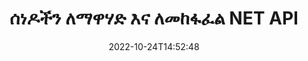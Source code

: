 ---
############################# Static ############################
layout: "product"
date: 2022-10-24T14:52:48
draft: false

product: "Merger"
product_tag: "merger"
platform: ".NET"
platform_tag: "net"

############################# Head ############################
head_title: "C# .NET ሰነድ ውህደት ኤፒአይ | ፒዲኤፍ ዎርድ ኤክሴል EPUBን ያዋህዱ እና ክፋይ"
head_description: "የሰነድ ገጾችን ከፒዲኤፍ፣ ማይክሮሶፍት ዎርድ፣ ኤክሴል፣ አቀራረቦች፣ ቪዚዮ እና የምስል ቅርጸቶች ለማጣመር፣ ለመከፋፈል፣ ለመለዋወጥ ወይም ለማስወገድ C# .NET ሰነድ ውህደት ኤፒአይ።"

############################# Header ############################
title: "ሰነዶችን ለማዋሃድ እና ለመከፋፈል NET API"
description: "በ NET አፕሊኬሽኖች ውስጥ ሰነዶችን፣ ስላይዶችን እና ንድፎችን ለማጣመር፣ ለመከፋፈል፣ ለመቀያየር፣ ለመቁረጥ ወይም ለማስወገድ API"
button:
    enable: true

############################# SubMenu ############################
submenu:
    enable: true
    
    left:
        img_alt: "GroupDocs.Merger for .NET"
        image: "https://www.groupdocs.cloud/templates/groupdocs/images/product-logos/groupdocs-merger-net.png"
        product: "GroupDocs.Merger"
        platform: ".NET"

    middle:
        button:
            # button loop
            - link: "#overview"
              text: "አጠቃላይ እይታ"

            # button loop
            - link: "#features"
              text: "ዋና መለያ ጸባያት"

            # button loop
            - link: "#support"
              text: "ድጋፍ"

            # button loop
            - link: "https://products.groupdocs.app/merger"
              text: "የቀጥታ ማሳያ"

            # button loop
            - link: "https://purchase.groupdocs.com/pricing/merger/net"
              text: "የዋጋ አሰጣጥ"

    right:
        link_download: "https://downloads.groupdocs.com/merger"
        link_learn: "https://docs.groupdocs.com/merger/net/"
        link_buy: "https://purchase.groupdocs.com"

############################# Overview ############################
overview:
    enable: true
    content: |
      GroupDocs.Merger ለ .NET፣ በ C#፣ ASP.NET እና በሌሎች .NET ቴክኖሎጂዎች ከፍተኛ ደረጃ ያላቸውን የንግድ መተግበሪያዎችን በፍጥነት እንድታዳብሩ ያግዝሃል። ጥቂት የኮድ መስመሮች ብቻ የእርስዎን .NET አፕሊኬሽኖች እንዲያዋህዱ፣ እንዲከፍሉ፣ እንዲያስተካክሉ፣ እንዲለዋወጡ፣ እንዲቆርጡ እና ነጠላ ገጽን ወይም የሰነድ ገጾችን፣ ስላይዶችን፣ ምስሎችን ወይም ንድፎችን እንዲያስወግዱ ያስችላቸዋል። የታወቁ እና የማይታወቁ የፋይል ቅርጸቶችን የይለፍ ቃል ጥበቃ በማቀናበር ወይም በማስወገድ እነዚህን ስራዎች ደህንነታቸው በተጠበቁ ፋይሎች ላይ ያከናውኑ።  

      GroupDocs.Merger ለ .NET በመጠቀም፣መቀላቀልን ማከናወን ይችላሉ፤ በነጠላ ሰነዶች ላይ መከፋፈል እና ሌሎች ተዛማጅ ስራዎች እንዲሁም የሰነዶች ስብስብ. እንደ Microsoft Word፣ Excel፣ PowerPoint፣ Visio፣ OpenDocument፣ PDF፣ XPS፣ TXT፣ CSV፣ eBook እና የምስል ፋይል ቅርጸቶች ያሉ ሁሉንም ታዋቂ ቅርጸቶች ፕሮግራማዊ በሆነ መንገድ ያስተካክሉ።
    tabs:
      enable: true
      
      ## TAB ONE ##
      tab_one:
        description: |
          የሚከተለው የ GroupDocs.Merger ለ .NET አጠቃላይ እይታ ነው፡-
      
        left:
          enable: true
          icon: "fab fa-html5"
          title: "የሰነድ ስራዎች"
          content: |
            * የገጽ ቅደም ተከተል ለውጥ
            * ገጾችን ያስወግዱ ወይም ይሰርዙ
            * ሰነድ ይከፋፍሉ ወይም ይሰብሩ
            * ማናቸውንም ሁለት ገጾች ይቀያይሩ ወይም ያጥፉ
            * ነጠላ ወይም ብዙ ገጾችን ይከርክሙ
            * ብዙ ሰነዶችን ይቀላቀሉ
        
        right:
          enable: true
          icon: "fab fa-html5"
          title: "የደህንነት ስራዎች"
          content: |
            * የሰነድ ደህንነትን ያዋቅሩ
            * የሰነድ ደህንነት ሁኔታን ያረጋግጡ
            * የሰነድ ይለፍ ቃል ያዘጋጁ
            * የሰነድ ይለፍ ቃል ያዘምኑ
            * የሰነድ ይለፍ ቃል ያስወግዱ
      
      ## TAB TWO ##
      tab_two:
        description: |
          GroupDocs.Merger ለ .NET የሚከተሉትን [የሰነድ ፋይል ቅርጸቶች](https://docs.groupdocs.com/merger/net/supported-document-formats/) ማዋሃድ ይደግፋል።

        left:
          enable: true
          table:
            # table loop
            - title: "ማይክሮሶፍት ኦፊስ"
              content: |
                * ** ቃል፡** DOC፣ DOCX፣ DOCM፣ DOT፣ DOTX፣ DOTM፣ RTF፣ TXT
                * ** Excel:** XLS፣ XLSX፣ XLSM፣ XLSB፣ XLTM፣ XLT፣ XLTM፣ XLTX፣ XLAM፣ SXC፣ የተመን ሉህML
                * **PowerPoint:** PPT፣ PPTX፣ PPS፣ PPSX፣ PPSM፣ POT፣ POTM፣ POTX፣ PPTM
                * **አንድ ማስታወሻ፡** አንድ

        right:
          enable: true
          table:
            # table loop
            - title: "ክፍት ሰነድ እና ሌሎች ቅርጸቶች"
              content: |
                * **የክፍት ሰነድ ቅርጸቶች**፡ ODT፣ OTT፣ ODP፣ OTP፣ ODS
                * ** ቋሚ አቀማመጥ ***: ፒዲኤፍ, XPS
                * ** ምስሎች ***: BMP, PNG, TIFF
                * ** ድር ***: HTML፣ MHT፣ MHTML
                * ** ጽሑፍ ***፡ TXT፣ CSV፣ TSV
                * ** ላቴክስ ***: TEX
                * ** ኢመጽሐፍ ***: EPUB

      ## TAB THREE ##
      tab_three:
        description: |
          GroupDocs.Merger ለ .NET የሚከተሉትን ኦፕሬቲንግ ሲስተሞች፣ ማዕቀፎች እና የጥቅል አስተዳዳሪዎች ይደግፋል፡
        
        left:
          enable: true
          table:
            # table loop
            - icon: "fab fa-windows"
              title: "ስርዓተ ክወናዎች"
              content: |
                * ዊንዶውስ ዴስክቶፕ
                * ዊንዶውስ አገልጋይ
                * ዊንዶውስ Azure
                * ሊኑክስ

            # table loop
            - icon: "fas fa-code"
              title: "የሚደገፉ Frameworks"
              content: |
                * NET Framework 2.0 ወይም ከዚያ በላይ
                * Mono Framework 1.2 ወይም ከዚያ በላይ
                * NET መደበኛ 2.0
                * NET ኮር 2.0

        right:
          enable: true
          table:
            # table loop
            - icon: "fas fa-box"
              title: "የጥቅል አስተዳዳሪ"
              content: |
                * ኑግት።

            # table loop
            - icon: "fas fa-tools"
              title: "የልማት አካባቢ"
              content: |
                * የማይክሮሶፍት ቪዥዋል ስቱዲዮ
                * Xamarin.Android
                * Xamarin.IOS
                * Xamarin.ማክ
                * MonoDevelop

############################# Features ############################
features:
    enable: true
    title: "የቡድን ሰነዶች.መዋሃድ ለ NET ባህሪያት"

    feature:
      # feature loop
      - icon: "fas fa-copy"
        content: "ብዙ ገጾችን፣ ስላይዶችን እና ሥዕላዊ መግለጫዎችን ወደ አንድ ሰነድ ያዋህዱ እና ያዋህዱ"
       
      # feature loop
      - icon: "fas fa-eye"
        content: "ትላልቅ ሰነዶችን ወደ ብዙ ትናንሽ ፋይሎች ይከፋፍሏቸው እና ይሰብሩ"

      # feature loop
      - icon: "fas fa-bolt"
        content: "ገጾችን፣ ስላይዶችን ወይም ሥዕላዊ መግለጫዎችን እንደገና ያቀናብሩ፣ ያዋህዱ እና እንደገና ያደራጁ"
      
      # feature loop
      - icon: "fas fa-file-powerpoint"
        content: "በሰነድ ውስጥ ሁለት ገጾችን፣ ስላይዶችን ወይም ሥዕላዊ መግለጫዎችን መለዋወጥ እና መለዋወጥ"

      # feature loop
      - icon: "fas fa-code"
        content: "የተወሰኑ ገጾችን፣ ስላይዶችን ወይም ንድፎችን በማስወገድ ሰነዱን ይከርክሙ"

      # feature loop
      - icon: "fas fa-cloud"
        content: "ነጠላ ወይም የገጾችን፣ ስላይዶችን ወይም ንድፎችን ስብስብ አስወግድ"

      # feature loop
      - icon: "fas fa-remove-format"
        content: "ብዙ ቁጥር ያላቸውን ሰነዶች በቡድን ያያይዙ"

      # feature loop
      - icon: "fas fa-comment-slash"
        content: "ሰነዱ በይለፍ ቃል የተጠበቀ መሆኑን በፕሮግራማዊ መንገድ ያረጋግጡ"

      # feature loop
      - icon: "fas fa-location-arrow"
        content: "የታወቁ እና ያልታወቁ የሰነድ ቅርጸቶችን ይለፍ ቃል ያዘጋጁ፣ ዳግም ያስጀምሩ እና ያስወግዱ"

      # feature loop
      - icon: "fas fa-border-all"
        content: "የሚደገፉ የፋይል ቅርጸቶችን ዝርዝር ያውጡ – ተከፋፍለው ይቀላቀሉ ጽሑፍ (ERR) የምዝግብ ማስታወሻ ፋይል ቅርጸት"

      # feature loop
      - icon: "fas fa-wrench"
        content: "ገጾችን አሽከርክር እና የታወቁ እና ያልታወቁ ቅርጸቶችን የገጽ አቀማመጥ ቀይር"

      # feature loop
      - icon: "fas fa-columns"
        content: "ብዙ የተለያዩ ቅርጸቶችን ወደ DOC፣ DOCX እና XPS ያዋህዱ"

      # feature loop
      - icon: "fas fa-file-word"
        content: "ትላልቅ የጽሑፍ ፋይሎችን በመስመር ቁጥሮች መከፋፈል"

      # feature loop
      - icon: "fas fa-envelope"
        content: "የሰነድ ገጾችን እና የስዕላዊ መግለጫዎችን የቤተሰብ ቅርጸቶችን ያግኙ"

      # feature loop
      - icon: "fas fa-print"
        content: "በባዶ ጥቁር ምስል ቦታ ምስሎችን ከጀርባ ቀለም ጋር ይቀላቀሉ"

      # feature loop
      - icon: "fas fa-file-archive"
        content: "የተለያዩ የሰነዶች አይነቶች (DOC፣ XLS፣ PPT ወዘተ) ወደ ነጠላ ፒዲኤፍ ፋይል ያዋህዱ"

      # feature loop
      - icon: "fas fa-lock"
        content: "በቀላሉ OLE ነገሮችን ወደ ማይክሮሶፍት ዎርድ፣ ኤክሴል፣ አቀራረብ እና ክፍት ሰነድ ፋይል አይነቶች ያስመጡ"

      # feature loop
      - icon: "fas fa-file-code"
        content: "በ OLE ነገሮች በኩል ሌሎች ሰነዶችን ወደ ዲያግራም ገጽ ያክሉ"

    more_feature:
      # more_feature_loop
      - title: "የሚፈለጉትን ገጾች ከሰነዶች ያስወግዱ"
        content: |
          GroupDocs.Merger ለ .NET API ያልተፈለጉ ገጾችን ከሰነድዎ እንዲሰርዙ ያግዝዎታል።
      
      # more_feature_loop
      - title: "ትራንስፎርሜሽን ወደ ተሰራ ውጤት ተግብር"
        content: "GroupDocs.Merger ለ NET API በመጠቀም ወደ ተሰራው የውጤት ሰነድ የተለያዩ ለውጦችን ማድረግ ትችላለህ። እነዚህ የትራንስፎርሜሽን አማራጮች ለእይታ የተሰራውን ውጤት በሚያቀርቡበት መንገድ ላይ ቁጥጥር ይሰጡዎታል። ያሉት ለውጦች፣ የገጽ ማሽከርከር አማራጭ፣ የገጽ ዳግም ማደራጀት አማራጭ እና የጽሑፍ የውሃ ምልክት መተግበር ናቸው።"

      # more_feature_loop
      - title: "ያልታወቀ የሰነድ ቅርጸት የይለፍ ቃል ያረጋግጡ"
        content: "GroupDocs.Merger ለ .NET ኤፒአይ ቅርፀቱ የማይታወቅ የሰነድ ይለፍ ቃል እንዲፈትሹ ያስችልዎታል።"

############################# Support ############################
support:
    enable: true

############################# Solutions ############################
solutions:
    enable: true
    title: "GroupDocs.Merger የሰነድ ውህደት ኤፒአይዎችን ለሌሎች ታዋቂ የልማት አካባቢዎች ያቀርባል"

    solution:
        # solution loop
        - img_alt: "የቡድን ሰነዶች.ውህደት ለጃቫ"
          image: "https://www.groupdocs.cloud/templates/groupdocs/images/product-logos/groupdocs-merger-java.png"
          product: "GroupDocs.Merger"
          platform: "Java"
          link: "/merger/java/"

############################# Back to top ###############################
back_to_top:
  enable: true
---